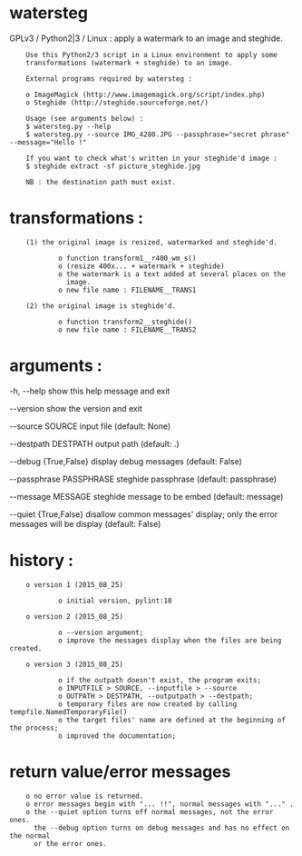 # watersteg
GPLv3 / Python2|3 / Linux : apply a watermark to an image and steghide.

        Use this Python2/3 script in a Linux environment to apply some
        transformations (watermark + steghide) to an image.

        External programs required by watersteg :

        o ImageMagick (http://www.imagemagick.org/script/index.php)
        o Steghide (http://steghide.sourceforge.net/)

        Usage (see arguments below) :
        $ watersteg.py --help
        $ watersteg.py --source IMG_4280.JPG --passphrase="secret phrase" --message="Hello !"

        If you want to check what's written in your steghide'd image :
        $ steghide extract -sf picture_steghide.jpg

        NB : the destination path must exist.

#  transformations :

        (1) the original image is resized, watermarked and steghide'd.

                o function transform1__r400_wm_s()
                o (resize 400x... + watermark + steghide)
                o the watermark is a text added at several places on the
                  image.
                o new file name : FILENAME__TRANS1

        (2) the original image is steghide'd.

                o function transform2__steghide()
                o new file name : FILENAME__TRANS2
    
#   arguments :

  -h, --help            show this help message and exit

  --version             show the version and exit

  --source SOURCE
                        input file (default: None)

  --destpath DESTPATH
                        output path (default: .)

  --debug {True,False}  display debug messages (default: False)

  --passphrase PASSPHRASE
                        steghide passphrase (default: passphrase)

  --message MESSAGE     steghide message to be embed (default: message)

  --quiet {True,False}  disallow common messages' display; only the error
                        messages will be display (default: False)
    
#  history :

        o version 1 (2015_08_25)

                o initial version, pylint:10

        o version 2 (2015_08_25)

                o --version argument;
                o improve the messages display when the files are being created.

        o version 3 (2015_08_25)

                o if the outpath doesn't exist, the program exits;
                o INPUTFILE > SOURCE, --inputfile > --source
                o OUTPATH > DESTPATH, --outputpath > --destpath;
                o temporary files are now created by calling tempfile.NamedTemporaryFile()
                o the target files' name are defined at the beginning of the process;
                o improved the documentation;

# return value/error messages

        o no error value is returned.
        o error messages begin with "... !!", normal messages with "..." .
        o the --quiet option turns off normal messages, not the error ones.
          the --debug option turns on debug messages and has no effect on the normal
          or the error ones.